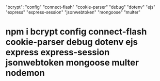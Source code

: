 "bcrypt":
"config"
"connect-flash"
"cookie-parser"
"debug"
"dotenv"
"ejs"
"express"
"express-session"
"jsonwebtoken"
"mongoose"
"multer"

<!-- for Installing all package of the application -->

# npm i bcrypt config connect-flash cookie-parser debug dotenv ejs express express-session jsonwebtoken mongoose multer nodemon
